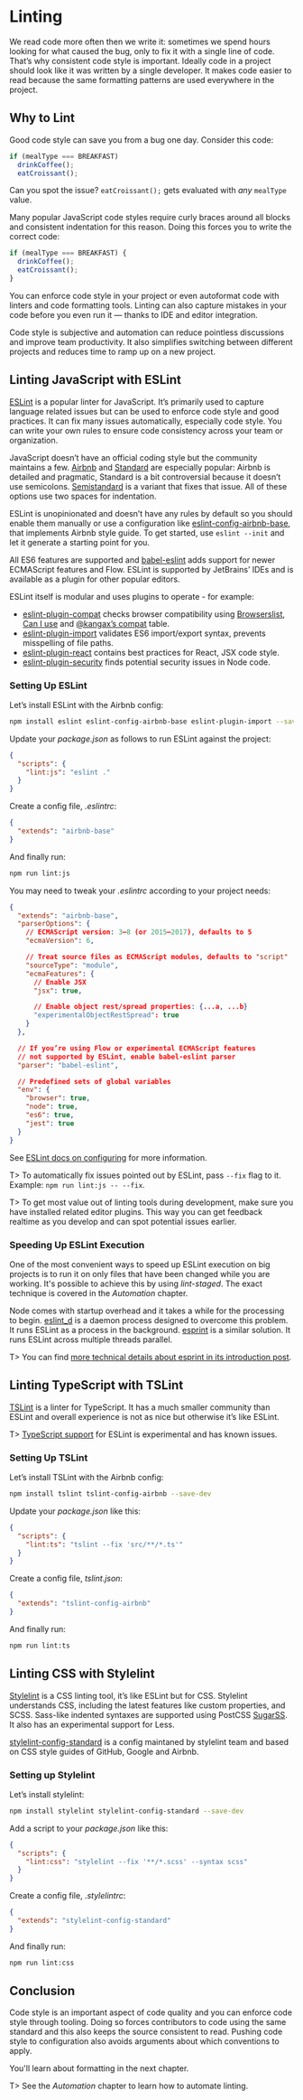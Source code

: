 # Linting

We read code more often then we write it: sometimes we spend hours looking for what caused the bug, only to fix it with a single line of code. That’s why consistent code style is important. Ideally code in a project should look like it was written by a single developer. It makes code easier to read because the same formatting patterns are used everywhere in the project.

## Why to Lint

Good code style can save you from a bug one day. Consider this code:

<!-- textlint-disable -->

```js
if (mealType === BREAKFAST)
  drinkCoffee();
  eatCroissant();
```

<!-- textlint-enable -->

Can you spot the issue? `eatCroissant();` gets evaluated with *any* `mealType` value.

Many popular JavaScript code styles require curly braces around all blocks and consistent indentation for this reason. Doing this forces you to write the correct code:

```js
if (mealType === BREAKFAST) {
  drinkCoffee();
  eatCroissant();
}
```

You can enforce code style in your project or even autoformat code with linters and code formatting tools. Linting can also capture mistakes in your code before you even run it — thanks to IDE and editor integration.

Code style is subjective and automation can reduce pointless discussions and improve team productivity. It also simplifies switching between different projects and reduces time to ramp up on a new project.

## Linting JavaScript with ESLint

[ESLint](http://eslint.org/) is a popular linter for JavaScript. It’s primarily used to capture language related issues but can be used to enforce code style and good practices. It can fix many issues automatically, especially code style. You can write your own rules to ensure code consistency across your team or organization.

JavaScript doesn’t have an official coding style but the community maintains a few. [Airbnb](https://github.com/airbnb/javascript) and [Standard](http://standardjs.com/) are especially popular: Airbnb is detailed and pragmatic, Standard is a bit controversial because it doesn’t use semicolons. [Semistandard](https://www.npmjs.com/package/semistandard) is a variant that fixes that issue. All of these options use two spaces for indentation.

ESLint is unopinionated and doesn’t have any rules by default so you should enable them manually or use a configuration like [eslint-config-airbnb-base](https://www.npmjs.com/package/eslint-config-airbnb-base), that implements Airbnb style guide. To get started, use `eslint --init` and let it generate a starting point for you.

All ES6 features are supported and [babel-eslint](https://www.npmjs.com/package/babel-eslint) adds support for newer ECMAScript features and Flow. ESLint is supported by JetBrains’ IDEs and is available as a plugin for other popular editors.

ESLint itself is modular and uses plugins to operate - for example:

* [eslint-plugin-compat](https://www.npmjs.com/package/eslint-plugin-compat) checks browser compatibility using [Browserslist](https://github.com/ai/browserslist), [Can I use](http://caniuse.com/) and [@kangax’s compat](http://kangax.github.io/compat-table/es6/) table.
* [eslint-plugin-import](https://www.npmjs.com/package/eslint-plugin-import) validates ES6 import/export syntax, prevents misspelling of file paths.
* [eslint-plugin-react](https://www.npmjs.com/package/eslint-plugin-react) contains best practices for React, JSX code style.
* [eslint-plugin-security](https://www.npmjs.com/package/eslint-plugin-security) finds potential security issues in Node code.

### Setting Up ESLint

Let’s install ESLint with the Airbnb config:

```bash
npm install eslint eslint-config-airbnb-base eslint-plugin-import --save-dev
```

Update your *package.json* as follows to run ESLint against the project:

```json
{
  "scripts": {
    "lint:js": "eslint ."
  }
}
```

Create a config file, *.eslintrc*:

```json
{
  "extends": "airbnb-base"
}
```

And finally run:

```bash
npm run lint:js
```

You may need to tweak your *.eslintrc* according to your project needs:

```json
{
  "extends": "airbnb-base",
  "parserOptions": {
    // ECMAScript version: 3—8 (or 2015—2017), defaults to 5
    "ecmaVersion": 6,

    // Treat source files as ECMAScript modules, defaults to "script"
    "sourceType": "module",
    "ecmaFeatures": {
      // Enable JSX
      "jsx": true,

      // Enable object rest/spread properties: {...a, ...b}
      "experimentalObjectRestSpread": true
    }
  },

  // If you’re using Flow or experimental ECMAScript features
  // not supported by ESLint, enable babel-eslint parser
  "parser": "babel-eslint",

  // Predefined sets of global variables
  "env": {
    "browser": true,
    "node": true,
    "es6": true,
    "jest": true
  }
}
```

See [ESLint docs on configuring](http://eslint.org/docs/user-guide/configuring) for more information.

T> To automatically fix issues pointed out by ESLint, pass `--fix` flag to it. Example: `npm run lint:js -- --fix`.

T> To get most value out of linting tools during development, make sure you have installed related editor plugins. This way you can get feedback realtime as you develop and can spot potential issues earlier.

### Speeding Up ESLint Execution

One of the most convenient ways to speed up ESLint execution on big projects is to run it on only files that have been changed while you are working. It's possible to achieve this by using *lint-staged*. The exact technique is covered in the *Automation* chapter.

Node comes with startup overhead and it takes a while for the processing to begin. [eslint_d](https://www.npmjs.com/package/eslint_d) is a daemon process designed to overcome this problem. It runs ESLint as a process in the background. [esprint](https://www.npmjs.com/package/esprint) is a similar solution. It runs ESLint across multiple threads parallel.

T> You can find [more technical details about esprint in its introduction post](https://medium.com/@Pinterest_Engineering/introducing-esprint-a-fast-open-source-eslint-cli-19a470cd1c7d).

## Linting TypeScript with TSLint

[TSLint](https://palantir.github.io/tslint/) is a linter for TypeScript. It has a much smaller community than ESLint and overall experience is not as nice but otherwise it’s like ESLint.

T> [TypeScript support](https://github.com/eslint/typescript-eslint-parser) for ESLint is experimental and has known issues.

### Setting Up TSLint

Let’s install TSLint with the Airbnb config:

```bash
npm install tslint tslint-config-airbnb --save-dev
```

Update your *package.json* like this:

```json
{
  "scripts": {
    "lint:ts": "tslint --fix 'src/**/*.ts'"
  }
}
```

Create a config file, *tslint.json*:

```json
{
  "extends": "tslint-config-airbnb"
}
```

And finally run:

```bash
npm run lint:ts
```

## Linting CSS with Stylelint

[Stylelint](https://stylelint.io/) is a CSS linting tool, it’s like ESLint but for CSS. Stylelint understands CSS, including the latest features like custom properties, and SCSS. Sass-like indented syntaxes are supported using PostCSS [SugarSS](https://github.com/postcss/sugarss). It also has an experimental support for Less.

[stylelint-config-standard](https://www.npmjs.com/package/stylelint-config-standard) is a config maintaned by stylelint team and based on CSS style guides of GitHub, Google and Airbnb.

### Setting up Stylelint

Let’s install stylelint:

```bash
npm install stylelint stylelint-config-standard --save-dev
```

Add a script to your *package.json* like this:

```json
{
  "scripts": {
    "lint:css": "stylelint --fix '**/*.scss' --syntax scss"
  }
}
```

Create a config file, *.stylelintrc*:

```json
{
  "extends": "stylelint-config-standard"
}
```

And finally run:

```bash
npm run lint:css
```

## Conclusion

Code style is an important aspect of code quality and you can enforce code style through tooling. Doing so forces contributors to code using the same standard and this also keeps the source consistent to read. Pushing code style to configuration also avoids arguments about which conventions to apply.

You'll learn about formatting in the next chapter.

T> See the *Automation* chapter to learn how to automate linting.
